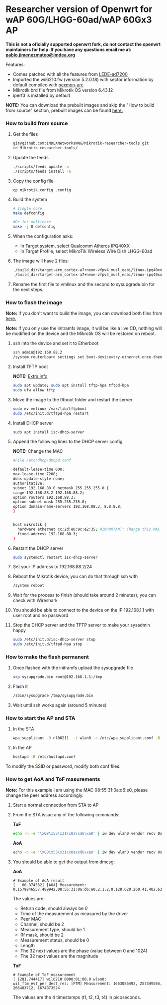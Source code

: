# Researcher version of Openwrt for wAP 60G/LHGG-60ad/wAP 60Gx3 AP

**This is not a oficially supported openwrt fork, do not contact the openwrt maintainers for help. If you have any questions email me at: pablo.jimenezmateo@imdea.org**

Features:

* Comes patched with all the features from [LEDE-ad7200](https://github.com/seemoo-lab/lede-ad7200)
* Imported the wil6210.fw (version 5.2.0.18) with sector information by default compiled with [nexmon-arc](https://github.com/seemoo-lab/nexmon-arc)
* Mikrotik brd file from Mikrotik OS version 6.43.12
* iperf3 is installed by default

**NOTE:** You can download the prebuilt images and skip the "How to build from source" section, prebuilt images can be found [here.](https://github.com/IMDEANetworksWNG/Mikrotik-researcher-tools/releases)

### How to build from source

1. Get the files
    ```bash
    git@github.com:IMDEANetworksWNG/Mikrotik-researcher-tools.git
    cd Mikrotik-researcher-tools/
    ```
    
2. Update the feeds

    ```bash
    ./scripts/feeds update -a
    ./scripts/feeds install -a
    ```

3. Copy the config file
    ```
    cp mikrotik.config .config
    ```

3. Build the system
    ```bash
    # Single core
    make defconfig
    
    #Or for multicore
    make -j 8 defconfig
    ```
4. When the configuration asks:
    * In Target system, select Qualcomm Atheros IPQ40XX
    * In Target Profile, select MikroTik Wireless Wire Dish LHGG-60ad

5. The image will have 2 files:

    ```bash
    ./build_dir/target-arm_cortex-a7+neon-vfpv4_musl_eabi/linux-ipq40xx/tmp/openwrt-ipq40xx-mikrotik_lhgg-60ad-initramfs-fit-uImage.elf
    ./build_dir/target-arm_cortex-a7+neon-vfpv4_musl_eabi/linux-ipq40xx/tmp/openwrt-ipq40xx-mikrotik_lhgg-60ad-squashfs-sysupgrade.bin
    ```
6. Rename the first file to vmlinux and the second to sysupgrade.bin for the next steps.

### How to flash the image

**Note:** If you don't want to build the image, you can download both files from [here.](https://github.com/IMDEANetworksWNG/Mikrotik-researcher-tools/releases/)

**Note:** If you only use the initramfs image, it will be like a live CD, nothing will be modified on the device and the Mikrotik OS will be restored on reboot.

1. ssh into the device and set it to Etherboot

    ```bash
    ssh admin@192.168.88.2
    /system routerboard settings set boot-device=try-ethernet-once-then-nand
    ```
    
2. Install TFTP boot

    **NOTE:** [Extra info](https://wiki.mikrotik.com/wiki/Manual:Netinstall)
    ```bash
    sudo apt update; sudo apt install tftp-hpa tftpd-hpa
    sudo ufw allow tftp
    ```
3. Move the image to the tftboot folder and restart the server
    ```bash
    sudo mv vmlinux /var/lib/tftpboot
    sudo /etc/init.d/tftpd-hpa restart
    ```
4. Install DHCP server
    ```bash
    sudo apt install isc-dhcp-server
    ```
5. Append the following lines to the DHCP server config 
    
    **NOTE:** Change the MAC

    ```bash
    #File /etc/dhcp/dhcpd.conf
    
    default-lease-time 600;
    max-lease-time 7200;
    ddns-update-style none;
    authoritative;
    subnet 192.168.88.0 netmask 255.255.255.0 {
    range 192.168.88.2 192.168.88.2;
    option routers 192.168.88.3;
    option subnet-mask 255.255.255.0;
    option domain-name-servers 192.168.88.3, 8.8.8.8;
    }
    
    
    host mikrotik {
      hardware ethernet cc:2d:e0:9c:e2:35; #IMPORTANT: Change this MAC by the one of your device
      fixed-address 192.168.88.3;
    }
    ```
6. Restart the DHCP server
    ```bash
    sudo systemctl restart isc-dhcp-server
    ```
7. Set your IP address to 192.168.88.2/24
8. Reboot the Mikrotik device, you can do that through ssh with
    ```bash
    /system reboot
    ```
9. Wait for the process to finish (should take around 2 minutes), you can check with Wireshark
10. You should be able to connect to the device on the IP 192.168.1.1 with user root and no password
11. Stop the DHCP server and the TFTP server to make your sysadmin happy
    ```bash
    sudo /etc/init.d/isc-dhcp-server stop
    sudo /etc/init.d/tftpd-hpa stop
    ```

### How to make the flash permanent

1. Once flashed with the initramfs upload the sysupgrade file

    ```bash
    scp sysupgrade.bin root@192.168.1.1:/tmp
    ```
2. Flash it

    ```bash
    /sbin/sysupgrade /tmp/sysupgrade.bin
    ```
3. Wait until ssh works again (around 5 minutes)

### How to start the AP and STA

1. In the STA

    ```bash
    wpa_supplicant -D nl80211  -i wlan0 -c /etc/wpa_supplicant.conf -B
    ```
2. In the AP

    ```bash
    hostapd -B /etc/hostapd.conf
    ```
To modify the SSID or password, modify both conf files.

### How to get AoA and ToF masurements

**Note:** For this example I am using the MAC 08:55:31:0a:d6:e0, please change the peer address accordingly.

1. Start a normal connection from STA to AP

2. From the STA issue any of the following commands:

    **ToF**
    
    ```bash
    echo -n -e '\x08\x55\x31\x0a\xd6\xe0' | iw dev wlan0 vendor recv 0x001374 0x81 -
    ```

    **AoA**
    
    ```bash
    echo -n -e '\x08\x55\x31\x0a\xd6\xe0' | iw dev wlan0 vendor recv 0x001374 0x93 -
    ```
3. You should be able to get the output from dmesg:

    **AoA**
    ```
    # Example of AoA result
    [   60.374532] [AOA] Measurement: 0,1579846557.489942,08:55:31:0a:d6:e0,2,1,2,0,128,620,260,41,402,638,785,509,45,470,52,38,204,999,205,371,337,590,793,256,298,925,562,524,482,606,717,59,137,580,627,912,383,29,41,38,36,29,68,27,17,40,33,58,99,33,41,22,18,27,44,47,30,44,18,46,53,45,23,38,49,27,30,38,12
    ```
    The values are:
    
    * Return code, should always be 0
    * Time of the measurement as measured by the driver
    * Peer MAC
    * Channel, should be 2
    * Measurement type, should be 1
    * Rf mask, should be 2
    * Measurement status, should be 0
    * Length
    * The 32 next values are the phase (value between 0 and 1024)
    * The 32 next values are the magnitude

    **ToF**
    ```
    # Example of ToF measurement
    [ 1281.744417] wil6210 0000:01:00.0 wlan0: wil_ftm_evt_per_dest_res: [FTM] Measurement: 1663086492, 257349564, 266483712, 1674073524
    ```

    The values are the 4 timestamps (t1, t2, t3, t4) in picoseconds.
